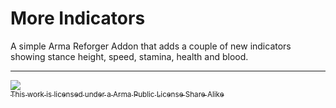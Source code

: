 # More Indicators

A simple Arma Reforger Addon that adds a couple of new indicators showing stance height, speed, stamina, health and blood.

<hr>
<a rel="license" href="http://www.bistudio.com/licenses/arma-public-license-share-alike" target="_blank" >
 <img src="http://www.bistudio.com/license-icons/small/APL-SA.png" >
 <br>
 <sub>This work is licensed under a Arma Public License Share Alike</sub>
</a>
